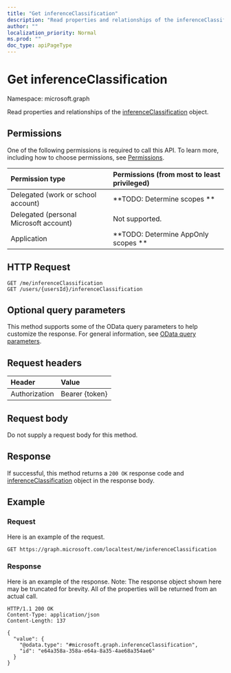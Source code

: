 ```yaml
---
title: "Get inferenceClassification"
description: "Read properties and relationships of the inferenceClassification object."
author: ""
localization_priority: Normal
ms.prod: ""
doc_type: apiPageType
---
```


# Get inferenceClassification

Namespace: microsoft.graph

Read properties and relationships of the [inferenceClassification](../resources/inferenceclassification.md) object.

## Permissions
One of the following permissions is required to call this API. To learn more, including how to choose permissions, see [Permissions](/concepts/permissions-reference.md).

|Permission type|Permissions (from most to least privileged)|
|:---|:---|
|Delegated (work or school account)|**TODO: Determine scopes **|
|Delegated (personal Microsoft account)|Not supported.|
|Application|**TODO: Determine AppOnly scopes **|

## HTTP Request
<!-- {
  "blockType": "ignored"
}
-->
``` http
GET /me/inferenceClassification
GET /users/{usersId}/inferenceClassification
```

## Optional query parameters
This method supports some of the OData query parameters to help customize the response. For general information, see [OData query parameters](/graph/query-parameters).

## Request headers
|Header|Value|
|:---|:---|
|Authorization|Bearer {token}|

## Request body
Do not supply a request body for this method.

## Response
If successful, this method returns a `200 OK` response code and [inferenceClassification](../resources/inferenceclassification.md) object in the response body.

## Example

### Request
Here is an example of the request.
<!-- {
  "blockType": "request",
  "name": "get_inferenceclassification"
}
-->
``` http
GET https://graph.microsoft.com/localtest/me/inferenceClassification
```

### Response
Here is an example of the response. Note: The response object shown here may be truncated for brevity. All of the properties will be returned from an actual call.
<!-- {
  "blockType": "response",
  "truncated": true,
  "@odata.type": "microsoft.graph.inferenceClassification"
}
-->
``` http
HTTP/1.1 200 OK
Content-Type: application/json
Content-Length: 137

{
  "value": {
    "@odata.type": "#microsoft.graph.inferenceClassification",
    "id": "e64a358a-358a-e64a-8a35-4ae68a354ae6"
  }
}
```

